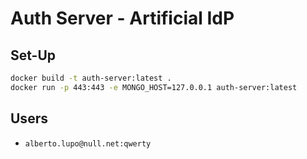 # Auth Server - Artificial IdP

## Set-Up

```sh
docker build -t auth-server:latest .
docker run -p 443:443 -e MONGO_HOST=127.0.0.1 auth-server:latest
```

## Users

- `alberto.lupo@null.net:qwerty`
